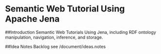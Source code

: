 # Semantic Web Tutorial Using Apache Jena

##Introduction
Semantic Web Tutorials Using Jena, including RDF ontology manipulation, navigation, inference, and storage.

##Idea Notes Backlog
see /document/ideas.notes

